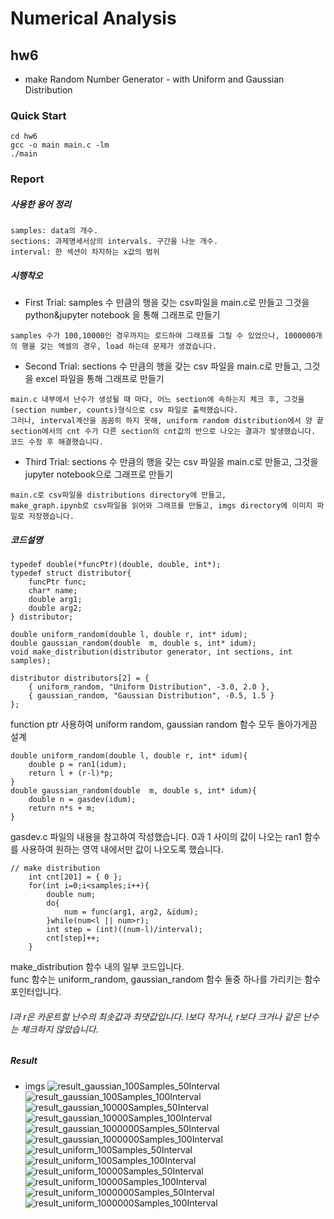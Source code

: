 # Numerical Analysis

## hw6
- make Random Number Generator - with Uniform and Gaussian Distribution


### Quick Start
```
cd hw6
gcc -o main main.c -lm
./main
```

### Report
##### 사용한 용어 정리
```
samples: data의 개수.
sections: 과제명세서상의 intervals. 구간을 나눈 개수. 
interval: 한 섹션이 차지하는 x값의 범위
```

##### 시행착오
- First Trial: samples 수 만큼의 행을 갖는 csv파일을 main.c로 만들고 그것을 python&jupyter notebook 을 통해 그래프로 만들기
```
samples 수가 100,10000인 경우까지는 로드하여 그래프를 그릴 수 있었으나, 1000000개의 행을 갖는 엑셀의 경우, load 하는데 문제가 생겼습니다.
```

- Second Trial: sections 수 만큼의 행을 갖는 csv 파일을 main.c로 만들고, 그것을 excel 파일을 통해 그래프로 만들기
```
main.c 내부에서 난수가 생성될 때 마다, 어느 section에 속하는지 체크 후, 그것을 (section number, counts)형식으로 csv 파일로 출력했습니다.
그러나, interval계산을 꼼꼼히 하지 못해, uniform random distribution에서 양 끝 section에서의 cnt 수가 다른 section의 cnt값의 반으로 나오는 결과가 발생했습니다. 코드 수정 후 해결했습니다.
```

- Third Trial: sections 수 만큼의 행을 갖는 csv 파일을 main.c로 만들고, 그것을 jupyter notebook으로 그래프로 만들기
```
main.c로 csv파일을 distributions directory에 만들고, 
make_graph.ipynb로 csv파일을 읽어와 그래프를 만들고, imgs directory에 이미지 파일로 저장했습니다.
```

##### 코드설명
```
typedef double(*funcPtr)(double, double, int*);
typedef struct distributor{
    funcPtr func;
    char* name;
    double arg1;
    double arg2; 
} distributor;

double uniform_random(double l, double r, int* idum);
double gaussian_random(double  m, double s, int* idum);
void make_distribution(distributor generator, int sections, int samples);

distributor distributors[2] = {
    { uniform_random, "Uniform Distribution", -3.0, 2.0 },
    { gaussian_random, "Gaussian Distribution", -0.5, 1.5 }
}; 
```
function ptr 사용하여 uniform random, gaussian random 함수 모두 돌아가게끔 설계

```
double uniform_random(double l, double r, int* idum){
    double p = ran1(idum);
    return l + (r-l)*p;
}
double gaussian_random(double  m, double s, int* idum){
    double n = gasdev(idum);
    return n*s + m;
}
```
gasdev.c 파일의 내용을 참고하여 작성했습니다. 0과 1 사이의 값이 나오는 ran1 함수를 사용하여 원하는 영역 내에서만 값이 나오도록 했습니다.

```
// make distribution
	int cnt[201] = { 0 };
	for(int i=0;i<samples;i++){
	    double num;
	    do{
	        num = func(arg1, arg2, &idum);
	    }while(num<l || num>r);
	    int step = (int)((num-l)/interval);
	    cnt[step]++;
	}
```
make_distribution 함수 내의 일부 코드입니다.    
func 함수는 uniform_random, gaussian_random 함수 둘중 하나를 가리키는 함수포인터입니다.    
###### l과 r은 카운트할 난수의 최솟값과 최댓값입니다. l보다 작거나, r보다 크거나 같은 난수는 체크하지 않았습니다.

##### Result
- imgs
![result_gaussian_100Samples_50Interval](./imgs/Gaussian_Distribution_100_50.jpg)
![result_gaussian_100Samples_100Interval](./imgs/Gaussian_Distribution_100_100.jpg)
![result_gaussian_10000Samples_50Interval](./imgs/Gaussian_Distribution_10000_50.jpg)
![result_gaussian_10000Samples_100Interval](./imgs/Gaussian_Distribution_10000_100.jpg)
![result_gaussian_1000000Samples_50Interval](./imgs/Gaussian_Distribution_1000000_50.jpg)
![result_gaussian_1000000Samples_100Interval](./imgs/Gaussian_Distribution_1000000_100.jpg)
![result_uniform_100Samples_50Interval](./imgs/Uniform_Distribution_100_50.jpg)
![result_uniform_100Samples_100Interval](./imgs/Uniform_Distribution_100_100.jpg)
![result_uniform_10000Samples_50Interval](./imgs/Uniform_Distribution_10000_50.jpg)
![result_uniform_10000Samples_100Interval](./imgs/Uniform_Distribution_10000_100.jpg)
![result_uniform_1000000Samples_50Interval](./imgs/Uniform_Distribution_1000000_50.jpg)
![result_uniform_1000000Samples_100Interval](./imgs/Uniform_Distribution_1000000_100.jpg)

